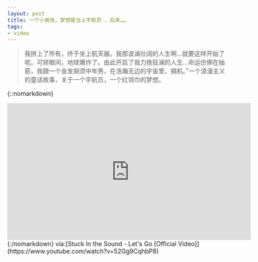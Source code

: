 ```yaml
---
layout: post
title: 一个小男孩，梦想是当上宇航员 ，后来……
tags: 
- video
---
```

>我拼上了所有，终于坐上航天器。我那波澜壮阔的人生啊...就要这样开始了呢。可转眼间，地球爆炸了。由此开启了我力挽狂澜的人生...命运仿佛在抽筋，我跟一个金发胡须中年男，在浩瀚无边的宇宙里，搞机。”一个浪漫主义的童话故事，关于一个宇航员，一个红领巾的梦想。

{::nomarkdown}
<iframe width="560" height="315" src="https://www.youtube.com/embed/52Gg9CqhbP8" title="Stuck In the Sound - Let's Go [Official Video]" frameborder="0" allow="accelerometer; autoplay; clipboard-write; encrypted-media; gyroscope; picture-in-picture" allowfullscreen></iframe>
{:/nomarkdown}
via:[Stuck In the Sound - Let's Go [Official Video]](https://www.youtube.com/watch?v=52Gg9CqhbP8)
